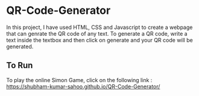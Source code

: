 # QR-Code-Generator
In this project, I have used HTML, CSS and Javascript to create a webpage that can genrate the QR code of any text. To generate a QR code, write a text inside the textbox and then click on generate and your QR code will be generated.

## To Run

To play the online Simon Game, click on the following link : https://shubham-kumar-sahoo.github.io/QR-Code-Generator/
